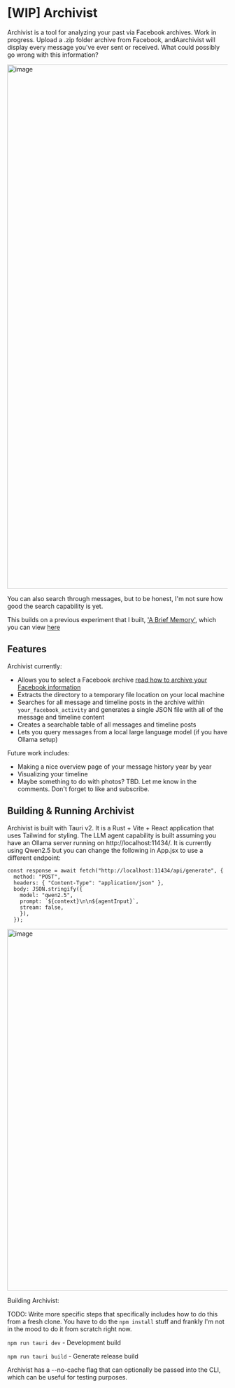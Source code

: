 # [WIP] Archivist

Archivist is a tool for analyzing your past via Facebook archives. Work in progress. Upload a .zip folder archive from Facebook, andAarchivist will display every message you've ever sent or received. What could possibly go wrong with this information?

<img width="1196" alt="image" src="https://github.com/user-attachments/assets/d8532f99-efc1-45f9-9ec2-225b0cd844ef" />

You can also search through messages, but to be honest, I'm not sure how good the search capability is yet.

This builds on a previous experiment that I built, ['A Brief Memory'](https://liverickson.com/blog/?p=503), which you can view [here](https://harvest-secretive-hydrofoil.glitch.me/)

## Features
Archivist currently:
* Allows you to select a Facebook archive [read how to archive your Facebook information](https://www.facebook.com/help/284581436192616/)
* Extracts the directory to a temporary file location on your local machine
* Searches for all message and timeline posts in the archive within `your_facebook_activity` and generates a single JSON file with all of the message and timeline content
* Creates a searchable table of all messages and timeline posts
* Lets you query messages from a local large language model (if you have Ollama setup)

Future work includes:
* Making a nice overview page of your message history year by year
* Visualizing your timeline
* Maybe something to do with photos? TBD. Let me know in the comments. Don't forget to like and subscribe.

## Building & Running Archivist

Archivist is built with Tauri v2. It is a Rust + Vite + React application that uses Tailwind for styling. The LLM agent capability is built assuming you have an Ollama server running on http://localhost:11434/. It is currently using Qwen2.5 but you can change the following in App.jsx to use a different endpoint:

```
const response = await fetch("http://localhost:11434/api/generate", {
  method: "POST",
  headers: { "Content-Type": "application/json" },
  body: JSON.stringify({
    model: "qwen2.5",
    prompt: `${context}\n\n${agentInput}`,
    stream: false,
    }),
  });
```
<img width="825" alt="image" src="https://github.com/user-attachments/assets/801be52a-8576-49a2-8c75-5b4d2065cc29" />

Building Archivist:

TODO: Write more specific steps that specifically includes how to do this from a fresh clone. You have to do the `npm install` stuff and frankly I'm not in the mood to do it from scratch right now.


```npm run tauri dev``` - Development build

```npm run tauri build``` - Generate release build

Archivist has a --no-cache flag that can optionally be passed into the CLI, which can be useful for testing purposes.
